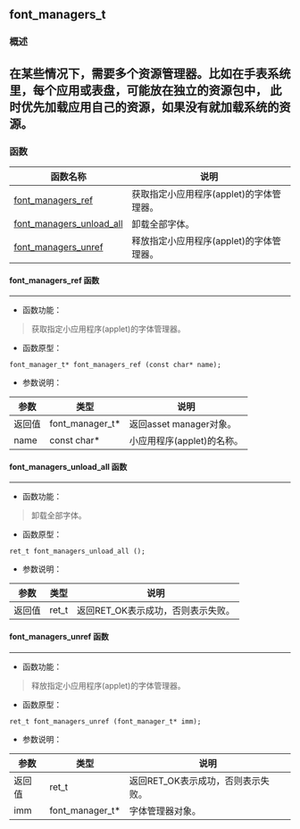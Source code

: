 ## font\_managers\_t
### 概述
在某些情况下，需要多个资源管理器。比如在手表系统里，每个应用或表盘，可能放在独立的资源包中，
此时优先加载应用自己的资源，如果没有就加载系统的资源。
----------------------------------
### 函数
<p id="font_managers_t_methods">

| 函数名称 | 说明 | 
| -------- | ------------ | 
| <a href="#font_managers_t_font_managers_ref">font\_managers\_ref</a> | 获取指定小应用程序(applet)的字体管理器。 |
| <a href="#font_managers_t_font_managers_unload_all">font\_managers\_unload\_all</a> | 卸载全部字体。 |
| <a href="#font_managers_t_font_managers_unref">font\_managers\_unref</a> | 释放指定小应用程序(applet)的字体管理器。 |
#### font\_managers\_ref 函数
-----------------------

* 函数功能：

> <p id="font_managers_t_font_managers_ref">获取指定小应用程序(applet)的字体管理器。

* 函数原型：

```
font_manager_t* font_managers_ref (const char* name);
```

* 参数说明：

| 参数 | 类型 | 说明 |
| -------- | ----- | --------- |
| 返回值 | font\_manager\_t* | 返回asset manager对象。 |
| name | const char* | 小应用程序(applet)的名称。 |
#### font\_managers\_unload\_all 函数
-----------------------

* 函数功能：

> <p id="font_managers_t_font_managers_unload_all">卸载全部字体。

* 函数原型：

```
ret_t font_managers_unload_all ();
```

* 参数说明：

| 参数 | 类型 | 说明 |
| -------- | ----- | --------- |
| 返回值 | ret\_t | 返回RET\_OK表示成功，否则表示失败。 |
#### font\_managers\_unref 函数
-----------------------

* 函数功能：

> <p id="font_managers_t_font_managers_unref">释放指定小应用程序(applet)的字体管理器。

* 函数原型：

```
ret_t font_managers_unref (font_manager_t* imm);
```

* 参数说明：

| 参数 | 类型 | 说明 |
| -------- | ----- | --------- |
| 返回值 | ret\_t | 返回RET\_OK表示成功，否则表示失败。 |
| imm | font\_manager\_t* | 字体管理器对象。 |
